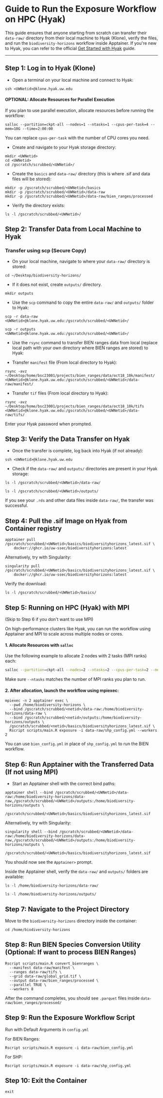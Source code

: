 # Guide to Run the Exposure Workflow on HPC (Hyak)

This guide ensures that anyone starting from scratch can transfer their
`data-raw/` directory from their local machine to Hyak (Klone), verify the
files, and run the `biodiversity-horizons` workflow inside Apptainer. If you're
new to Hyak, you can refer to the official
[Get Started with Hyak](https://hyak.uw.edu/docs/) guide.

---

## Step 1: Log in to Hyak (Klone)

- Open a terminal on your local machine and connect to Hyak:

```
ssh <UWNetid>@klone.hyak.uw.edu
```

#### OPTIONAL: Allocate Resources for Parallel Execution

If you plan to use parallel execution, allocate resources before running the
workflow:

```
salloc --partition=ckpt-all --nodes=1 --ntasks=1 --cpus-per-task=4 --mem=10G --time=2:00:00
```

You can replace `cpus-per-task` with the number of CPU cores you need.

- Create and navigate to your Hyak storage directory:

```
mkdir <UWNetid>
cd <UWNetid>
cd /gscratch/scrubbed/<UWNetid>/
```

- Create the `basics` and `data-raw/` directory (this is where .sif and data
  files will be stored):

```
mkdir -p /gscratch/scrubbed/<UWNetid>/basics
mkdir -p /gscratch/scrubbed/<UWNetid>/data-raw
mkdir -p /gscratch/scrubbed/<UWNetid>/data-raw/bien_ranges/processed
```

- Verify the directory exists:

```
ls -l /gscratch/scrubbed/<UWNetid>/
```

## Step 2: Transfer Data from Local Machine to Hyak

### Transfer using scp (Secure Copy)

- On your local machine, navigate to where your `data-raw/` directory is stored:

```
cd ~/Desktop/biodiversity-horizons/
```

- If it does not exist, create `outputs/` directory.

```
mkdir outputs
```

- Use the `scp` command to copy the entire `data-raw/` and `outputs/` folder to
  Hyak:

```
scp -r data-raw <UWNetid>@klone.hyak.uw.edu:/gscratch/scrubbed/<UWNetid>/
```

```
scp -r outputs <UWNetid>@klone.hyak.uw.edu:/gscratch/scrubbed/<UWNetid>/
```

- Use the `rsync` command to transfer BIEN ranges data from local (replace local
  path with your own directory where BIEN ranges are stored) to Hyak:

- Transfer `manifest` file (From local directory to Hyak):

```
rsync -avz ~/Desktop/home/bsc23001/projects/bien_ranges/data/oct18_10k/manifest/ <UWNetid>@klone.hyak.uw.edu:/gscratch/scrubbed/<UWNetid>/data-raw/manifest/
```

- Transfer `tif` files (From local directory to Hyak):

```
rsync -avz ~/Desktop/home/bsc23001/projects/bien_ranges/data/oct18_10k/tifs <UWNetid>@klone.hyak.uw.edu:/gscratch/scrubbed/<UWNetid>/data-raw/tifs/
```

Enter your Hyak password when prompted.

## Step 3: Verify the Data Transfer on Hyak

- Once the transfer is complete, log back into Hyak (if not already):

```
ssh <UWNetid>@klone.hyak.uw.edu
```

- Check if the `data-raw/` and `outputs/` directories are present in your Hyak
  storage:

```
ls -l /gscratch/scrubbed/<UWNetid>/data-raw/
```

```
ls -l /gscratch/scrubbed/<UWNetid>/outputs/
```

If you see your `.rds` and other data files inside `data-raw/`, the transfer was
successful.

## Step 4: Pull the .sif Image on Hyak from Container registry

```
apptainer pull /gscratch/scrubbed/<UWNetid>/basics/biodiversityhorizons_latest.sif \
    docker://ghcr.io/uw-ssec/biodiversityhorizons:latest
```

Alternatively, try with Singularity:

```
singularity pull /gscratch/scrubbed/<UWNetid>/basics/biodiversityhorizons_latest.sif \
    docker://ghcr.io/uw-ssec/biodiversityhorizons:latest
```

Verify the download:

```
ls -l /gscratch/scrubbed/<UWNetid>/basics/
```

## Step 5: Running on HPC (Hyak) with MPI

(Skip to Step 6 if you don't want to use MPI)

On high-performance clusters like Hyak, you can run the workflow using Apptainer
and MPI to scale across multiple nodes or cores.

#### 1. Allocate Resources with `salloc`

Use the following example to allocate 2 nodes with 2 tasks (MPI ranks) each:

```bash
salloc --partition=ckpt-all --nodes=2 --ntasks=2 --cpus-per-task=2 --mem=10G --time=2:00:00
```

Make sure `--ntasks` matches the number of MPI ranks you plan to run.

#### 2. After allocation, launch the workflow using mpiexec:

```
mpiexec -n 2 apptainer exec \
  --pwd /home/biodiversity-horizons \
  --bind /gscratch/scrubbed/<netid>/data-raw:/home/biodiversity-horizons/data-raw \
  --bind /gscratch/scrubbed/<netid>/outputs:/home/biodiversity-horizons/outputs \
  /gscratch/scrubbed/<netid>/basics/biodiversityhorizons_latest.sif \
  Rscript scripts/main.R exposure -i data-raw/shp_config.yml --workers 2
```

You can use `bien_config.yml` in place of `shp_config.yml` to run the BIEN
workflow.

## Step 6: Run Apptainer with the Transferred Data (If not using MPI)

- Start an Apptainer shell with the correct bind paths:

```
apptainer shell --bind /gscratch/scrubbed/<UWNetid>/data-raw:/home/biodiversity-horizons/data-raw,/gscratch/scrubbed/<UWNetid>/outputs:/home/biodiversity-horizons/outputs \
    /gscratch/scrubbed/<UWNetid>/basics/biodiversityhorizons_latest.sif
```

Alternatively, try with Singularity:

```
singularity shell --bind /gscratch/scrubbed/<UWNetid>/data-raw:/home/biodiversity-horizons/data-raw,/gscratch/scrubbed/<UWNetid>/outputs:/home/biodiversity-horizons/outputs \
    /gscratch/scrubbed/<UWNetid>/basics/biodiversityhorizons_latest.sif
```

You should now see the `Apptainer>` prompt.

Inside the Apptainer shell, verify the `data-raw/` and `outputs/` folders are
available:

```
ls -l /home/biodiversity-horizons/data-raw/
```

```
ls -l /home/biodiversity-horizons/outputs/
```

## Step 7: Navigate to the Project Directory

Move to the `biodiversity-horizons` directory inside the container:

```
cd /home/biodiversity-horizons
```

## Step 8: Run BIEN Species Conversion Utility (Optional: If want to process BIEN Ranges)

```
Rscript scripts/main.R convert_bienranges \
  --manifest data-raw/manifest \
  --ranges data-raw/tifs \
  --grid data-raw/global_grid.tif \
  --output data-raw/bien_ranges/processed \
  --parallel TRUE \
  --workers 8
```

After the command completes, you should see `.parquet` files inside
`data-raw/bien_ranges/processed/`

## Step 9: Run the Exposure Workflow Script

Run with Default Arguments in `config.yml`

For BIEN Ranges:

```
Rscript scripts/main.R exposure -i data-raw/bien_config.yml
```

For SHP:

```
Rscript scripts/main.R exposure -i data-raw/shp_config.yml
```

## Step 10: Exit the Container

```
exit
```
